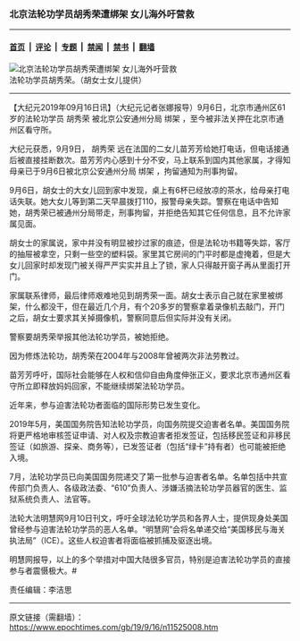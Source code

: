 ### 北京法轮功学员胡秀荣遭绑架 女儿海外吁营救

---

#### [首页](../../../..?n11525008) &nbsp;|&nbsp; [评论](../../../../../epoch-comment?n11525008) &nbsp;|&nbsp; [专题](../../../../../epoch-special?n11525008) &nbsp;|&nbsp; [禁闻](../../../../../epoch-news?n11525008) &nbsp;|&nbsp; [禁书](../../../../../books?n11525008) &nbsp;|&nbsp; [翻墙](https://github.com/gfw-breaker/nogfw/blob/master/README.md?n11525008)


<div><img alt="北京法轮功学员胡秀荣遭绑架 女儿海外吁营救" class="attachment-djy_600_400 size-djy_600_400 wp-post-image" src="https://i.epochtimes.com/assets/uploads/2019/09/eeae9f9bb658d4ab-1-600x400.jpg"/>
<div class="caption">
 法轮功学员胡秀荣。（胡女士女儿提供）
</div></div><hr/><div class="post_content" id="artbody" itemprop="articleBody">
 <!-- article content begin -->
 <p>
  【大纪元2019年09月16日讯】（大纪元记者张娜报导）9月6日，北京市通州区61岁的法轮功学员
  <ok href="https://www.epochtimes.com/gb/tag/%E8%83%A1%E7%A7%80%E8%8D%A3.html">
   胡秀荣
  </ok>
  被北京公安通州分局
  <ok href="https://www.epochtimes.com/gb/tag/%E7%BB%91%E6%9E%B6.html">
   绑架
  </ok>
  ，至今被非法关押在北京市通州区看守所。
 </p>
 <p>
  大纪元获悉，9月9日，
  <ok href="https://www.epochtimes.com/gb/tag/%E8%83%A1%E7%A7%80%E8%8D%A3.html">
   胡秀荣
  </ok>
  远在法国的二女儿苗芳芳给她打电话，但电话接通后被直接挂断数次。苗芳芳内心感到十分不安，马上联系到国内其他家属，才得知母亲已于9月6日被北京公安通州分局
  <ok href="https://www.epochtimes.com/gb/tag/%E7%BB%91%E6%9E%B6.html">
   绑架
  </ok>
  ，拘留通知为刑事拘留。
 </p>
 <p>
  9月6日，胡女士的大女儿回到家中发现，桌上有6杯已经放凉的茶水，给母亲打电话失联。她大女儿等到第二天早晨拨打110，报警母亲失踪。警察在电话中告知她，胡秀荣已被通州分局带走，刑事拘留，并拒绝告知其它任何信息，且不允许家属见面。
 </p>
 <p>
  胡女士的家属说，家中并没有明显被抄过家的痕迹，但是法轮功书籍等失踪，客厅的抽屉被拿空，只剩一些空的塑料袋。家里其它房间的门平时都是虚掩着，但是大女儿回家时却发现门被关得严严实实并且上了锁，家人只得敲开窗子再从里面打开门。
 </p>
 <p>
  家属联系律师，最后律师艰难地见到胡秀荣一面。胡女士表示自己就在家里被绑架，什么都没干，但在最近几个月，有个20多岁的警察拿着录像机去敲门，开门之后，胡女士要求其关掉摄像机，警察同意后但实际并没有关闭。
 </p>
 <p>
  警察要胡秀荣举报其他法轮功学员，被她拒绝。
 </p>
 <p>
  因为修炼法轮功，胡秀荣在2004年与2008年曾被两次非法劳教过。
 </p>
 <p>
  苗芳芳呼吁，国际社会能够在人权和信仰自由角度伸张正义，要求北京市通州区看守所立即释放妈妈回家，不能继续绑架法轮功学员。
 </p>
 <p>
  近年来，参与迫害法轮功者面临的国际形势已发生变化。
 </p>
 <p>
  2019年5月，美国国务院告知法轮功学员，向国务院提交迫害者名单。美国国务院将更严格地审核签证申请、对人权及宗教迫害者拒发签证，包括移民签证和非移民签证（如旅游、探亲、商务等），已发签证者（包括“绿卡”持有者）也可能被拒绝入境。
 </p>
 <p>
  7月，法轮功学员已向美国国务院递交了第一批参与迫害者名单。名单包括中共宣传部门负责人、各级政法委、“610”负责人、涉嫌活摘法轮功学员器官的医生、监狱系统负责人、法官等。
 </p>
 <p>
  法轮大法明慧网9月10日刊文，呼吁全球法轮功学员和各界人士，提供现身处美国曾经参与迫害法轮功学员的恶人名单。“明慧网”会将名单递交给“美国移民与海关执法局”（ICE）。这些人权迫害者将面临被抓捕及驱逐出境。
 </p>
 <p>
  明慧网报导，以上的多个举措对中国大陆很多官员，特别是迫害法轮功学员的直接参与者震慑极大。#
 </p>
 <p>
  责任编辑：李洁思
 </p>
 <!-- article content end -->
 <div id="below_article_ad">
 </div>
</div>


---

原文链接（需翻墙）：https://www.epochtimes.com/gb/19/9/16/n11525008.htm